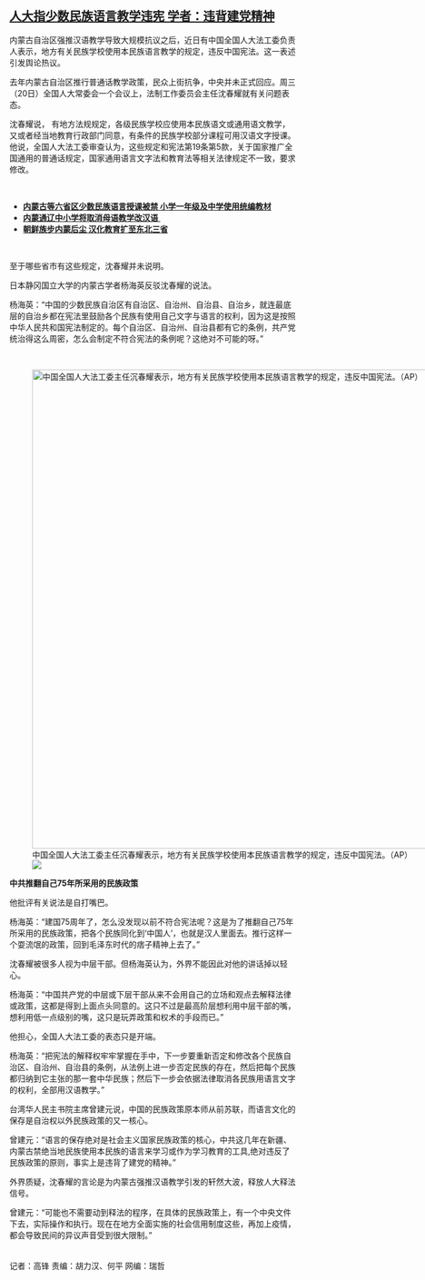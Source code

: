 <!--1611329710000-->
[人大指少数民族语言教学违宪   学者：违背建党精神](https://www.rfa.org/mandarin/yataibaodao/shaoshuminzu/gf2-01222021070140.html)
------

<p>内蒙古自治区强推汉语教学导致大规模抗议之后，近日有中国全国人大法工委负责人表示，地方有关民族学校使用本民族语言教学的规定，违反中国宪法。这一表述引发舆论热议。</p><p>去年内蒙古自治区推行普通话教学政策，民众上街抗争，中央并未正式回应。周三（20日）全国人大常委会一个会议上，法制工作委员会主任沈春耀就有关问题表态。</p><p>沈春耀说， 有地方法规规定，各级民族学校应使用本民族语文或通用语文教学，又或者经当地教育行政部门同意，有条件的民族学校部分课程可用汉语文字授课。他说，全国人大法工委审查认为，这些规定和宪法第19条第5款，关于国家推广全国通用的普通话规定，国家通用语言文字法和教育法等相关法律规定不一致，要求修改。</p><p><br/></p><ul><li><strong><a href="https://www.rfa.org/mandarin/yataibaodao/shaoshuminzu/ql1-08252020061544.html">内蒙古等六省区少数民族语言授课被禁 小学一年级及中学使用统编教材</a></strong></li><li><a href="https://www.rfa.org/mandarin/yataibaodao/shaoshuminzu/ql2-06242020064348.html"><strong>内蒙通辽中小学将取消母语教学改汉语</strong></a><a href="https://www.rfa.org/mandarin/yataibaodao/shaoshuminzu/QL2-11162020044118.html"> </a></li><li><strong><a href="https://www.rfa.org/mandarin/yataibaodao/shaoshuminzu/gf-09182020072950.html">朝鲜族步内蒙后尘 汉化教育扩至东北三省</a></strong></li></ul><p><br/></p><p>至于哪些省市有这些规定，沈春耀并未说明。</p><p>日本静冈国立大学的内蒙古学者杨海英反驳沈春耀的说法。</p><p>杨海英：“中国的少数民族自治区有自治区、自治州、自治县、自治乡，就连最底层的自治乡都在宪法里鼓励各个民族有使用自己文字与语言的权利，因为这是按照中华人民共和国宪法制定的。每个自治区、自治州、自治县都有它的条例，共产党统治得这么周密，怎么会制定不符合宪法的条例呢？这绝对不可能的呀。”<br/><strong></strong></p><p><br/></p><p><figure class="image-richtext image-inline captioned" style="width:1500px;"><img alt="中国全国人大法工委主任沉春耀表示，地方有关民族学校使用本民族语言教学的规定，违反中国宪法。（AP）" height="844" src="https://www.rfa.org/mandarin/yataibaodao/shaoshuminzu/gf2-01222021070140.html/ap18070461894565.jpg/@@images/ac650290-6a58-4311-ae14-fa58994aeffc.jpeg" title="AP18070461894565.jpg" width="1500"/><figcaption class="image-caption">中国全国人大法工委主任沉春耀表示，地方有关民族学校使用本民族语言教学的规定，违反中国宪法。（AP）</figcaption><small></small><div id="zoomattribute"><a data-caption="中国全国人大法工委主任沉春耀表示，地方有关民族学校使用本民族语言教学的规定，违反中国宪法。（AP）" data-fancybox="" href="https://www.rfa.org/mandarin/yataibaodao/shaoshuminzu/gf2-01222021070140.html/ap18070461894565.jpg" id="single_image" title="中国全国人大法工委主任沉春耀表示，地方有关民族学校使用本民族语言教学的规定，违反中国宪法。（AP）"><img src="/++plone++rfa-resources/img/icon-zoom.png"/></a></div></figure></p><p><strong>中共推翻自己75年所采用的民族政策</strong></p><p>他批评有关说法是自打嘴巴。</p><p>杨海英：“建国75周年了，怎么没发现以前不符合宪法呢？这是为了推翻自己75年所采用的民族政策，把各个民族同化到‘中国人’，也就是汉人里面去。推行这样一个耍流氓的政策，回到毛泽东时代的痞子精神上去了。”</p><p>沈春耀被很多人视为中层干部。但杨海英认为，外界不能因此对他的讲话掉以轻心。</p><p>杨海英：“中国共产党的中层或下层干部从来不会用自己的立场和观点去解释法律或政策，这都是得到上面点头同意的。这只不过是最高阶层想利用中层干部的嘴，想利用低一点级别的嘴，这只是玩弄政策和权术的手段而已。”</p><p>他担心，全国人大法工委的表态只是开端。</p><p>杨海英：“把宪法的解释权牢牢掌握在手中，下一步要重新否定和修改各个民族自治区、自治州、自治县的条例，从法例上进一步否定民族的存在，然后把每个民族都归纳到它主张的那一套中华民族；然后下一步会依据法律取消各民族用语言文字的权利，全部用汉语教学。”</p><p>台湾华人民主书院主席曾建元说，中国的民族政策原本师从前苏联，而语言文化的保存是自治权以外民族政策的又一核心。</p><p>曾建元：“语言的保存绝对是社会主义国家民族政策的核心，中共这几年在新疆、内蒙古禁绝当地民族使用本民族的语言来学习或作为学习教育的工具,绝对违反了民族政策的原则，事实上是违背了建党的精神。”</p><p>外界质疑，沈春耀的言论是为内蒙古强推汉语教学引发的轩然大波，释放人大释法信号。</p><p>曾建元：“可能也不需要动到释法的程序，在具体的民族政策上，有一个中央文件下去，实际操作和执行。现在在地方全面实施的社会信用制度这些，再加上疫情，都会导致民间的异议声音受到很大限制。”<br/><br/><br/>记者：高锋 责编：胡力汉、何平 网编：瑞哲</p>
